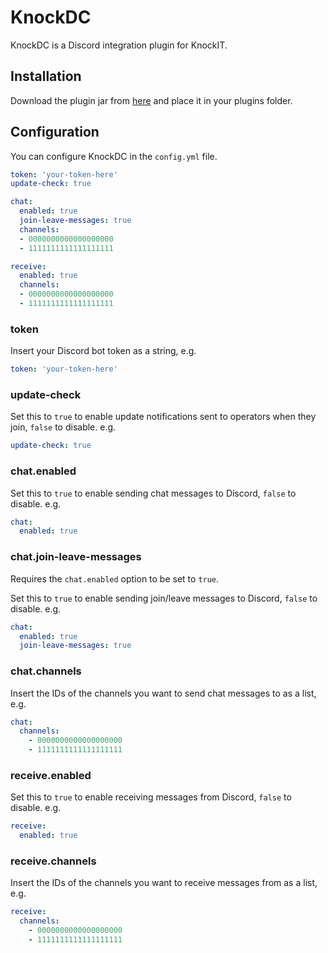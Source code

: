 # KnockDC
KnockDC is a Discord integration plugin for KnockIT.

## Installation
Download the plugin jar from [here](https://github.com/keishispl/knockDC/releases/latest) and place it in your plugins folder.

## Configuration
You can configure KnockDC in the `config.yml` file.

```yaml
token: 'your-token-here'
update-check: true

chat:
  enabled: true
  join-leave-messages: true
  channels:
  - 0000000000000000000
  - 1111111111111111111

receive:
  enabled: true
  channels:
  - 0000000000000000000
  - 1111111111111111111
```

### token
Insert your Discord bot token as a string, e.g.
```yaml
token: 'your-token-here'
```

### update-check
Set this to `true` to enable update notifications sent to operators when they join, `false` to disable. e.g.
```yaml
update-check: true
```

### chat.enabled
Set this to `true` to enable sending chat messages to Discord, `false` to disable. e.g.
```yaml
chat:
  enabled: true
```

### chat.join-leave-messages
Requires the `chat.enabled` option to be set to `true`.

Set this to `true` to enable sending join/leave messages to Discord, `false` to disable. e.g.
```yaml
chat:
  enabled: true
  join-leave-messages: true
```

### chat.channels
Insert the IDs of the channels you want to send chat messages to as a list, e.g. 
```yaml
chat:
  channels:
    - 0000000000000000000
    - 1111111111111111111
```

### receive.enabled
Set this to `true` to enable receiving messages from Discord, `false` to disable. e.g.
```yaml
receive:
  enabled: true
```


### receive.channels
Insert the IDs of the channels you want to receive messages from as a list, e.g. 
```yaml
receive:
  channels:
    - 0000000000000000000
    - 1111111111111111111
```
